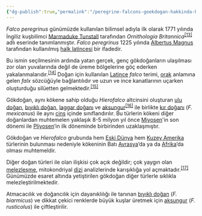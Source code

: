 ```yaml
---
{"dg-publish":true,"permalink":"/peregrine-falcons-goekdogan-hakkinda-hersey/peregrine-falcons-psikoloji-ve-oezellikleri/11-taksonomi-ve-dagilimi/"}
---
```



_Falco peregrinus_ günümüzde kullanılan bilimsel adıyla ilk olarak 1771 yılında İngiliz kuşbilimci [Marmaduke Tunstall](https://tr.wikipedia.org/wiki/Marmaduke_Tunstall "Marmaduke Tunstall") tarafından _Ornithologia Britannica_<sup id="cite_ref-13"><a href="https://tr.wikipedia.org/wiki/Baya%C4%9F%C4%B1_do%C4%9Fan#cite_note-13"><span>[</span>13<span>]</span></a></sup> adlı eserinde tanımlanmıştır. _Falco peregrinus_ 1225 yılında [Albertus Magnus](https://tr.wikipedia.org/wiki/Albertus_Magnus "Albertus Magnus") tarafından kullanılmış [halk latincesi](https://tr.wikipedia.org/wiki/Halk_latincesi "Halk latincesi") bir ifadedir. 

Bu ismin seçilmesinin ardında yatan gerçek, genç gökdoğanların ulaşılması zor olan yuvalarında değil de üreme bölgelerine göç ederken yakalanmalarıdır.<sup id="cite_ref-14"><a href="https://tr.wikipedia.org/wiki/Baya%C4%9F%C4%B1_do%C4%9Fan#cite_note-14"><span>[</span>14<span>]</span></a></sup> Doğan için kullanılan [Latince](https://tr.wikipedia.org/wiki/Latince "Latince") _falco_ terimi, [orak](https://tr.wikipedia.org/wiki/Orak "Orak") anlamına gelen _falx_ sözcüğüyle bağlantılıdır ve uzun ve ince kanatlarının uçarken oluşturduğu silüetten gelmektedir.<sup id="cite_ref-F&amp;WL_15-0"><a href="https://tr.wikipedia.org/wiki/Baya%C4%9F%C4%B1_do%C4%9Fan#cite_note-F&amp;WL-15"><span>[</span>15<span>]</span></a></sup> 

Gökdoğan, aynı kökene sahip olduğu _Hierofalco_ altcinsini oluşturan [ulu doğan](https://tr.wikipedia.org/wiki/Ulu_do%C4%9Fan "Ulu doğan"), [bıyıklı doğan](https://tr.wikipedia.org/wiki/B%C4%B1y%C4%B1kl%C4%B1_do%C4%9Fan "Bıyıklı doğan"), [laggar doğanı](https://tr.wikipedia.org/wiki/Laggar_do%C4%9Fan%C4%B1 "Laggar doğanı") ve [aksungur](https://tr.wikipedia.org/wiki/Aksungur "Aksungur")<sup id="cite_ref-16"><a href="https://tr.wikipedia.org/wiki/Baya%C4%9F%C4%B1_do%C4%9Fan#cite_note-16"><span>[</span>16<span>]</span></a></sup> ile birlikte [kır doğanı](https://tr.wikipedia.org/wiki/K%C4%B1r_do%C4%9Fan%C4%B1 "Kır doğanı") (_F. mexicanus_) ile aynı [cins](https://tr.wikipedia.org/wiki/Cins "Cins") içinde sınıflandırılır. Bu türlerin kökeni diğer doğanlardan muhtemelen yaklaşık 8-5 milyon yıl önce [Miyosen](https://tr.wikipedia.org/wiki/Miyosen "Miyosen")'in son dönemi ile [Pliyosen](https://tr.wikipedia.org/wiki/Pliyosen_%C3%87a%C4%9F "Pliyosen Çağ")’in ilk döneminde birbirinden uzaklaşmıştır. 

Gökdoğan ve _Hierofalco_ grubunda hem [Eski Dünya](https://tr.wikipedia.org/wiki/Eski_D%C3%BCnya "Eski Dünya") hem [Kuzey Amerika](https://tr.wikipedia.org/wiki/Kuzey_Amerika "Kuzey Amerika") türlerinin bulunması nedeniyle kökeninin Batı [Avrasya](https://tr.wikipedia.org/wiki/Avrasya "Avrasya")’da ya da [Afrika](https://tr.wikipedia.org/wiki/Afrika "Afrika")’da olması muhtemeldir. 

Diğer doğan türleri ile olan ilişkisi çok açık değildir; çok yaygın olan [melezleşme](https://tr.wikipedia.org/wiki/Melez_(biyoloji) "Melez (biyoloji)"), mitokondriyal [dizi](https://tr.wikipedia.org/wiki/DNA_dizisi "DNA dizisi") analizlerinde karışıklığa yol açmaktadır.<sup id="cite_ref-17"><a href="https://tr.wikipedia.org/wiki/Baya%C4%9F%C4%B1_do%C4%9Fan#cite_note-17"><span>[</span>17<span>]</span></a></sup> Günümüzde esaret altında yetiştirilen gökdoğan diğer türlerle sıklıkla melezleştirilmektedir. 

Atmacacılık ve doğancılık için dayanıklılığı ile tanınan [bıyıklı doğan](https://tr.wikipedia.org/wiki/B%C4%B1y%C4%B1kl%C4%B1_do%C4%9Fan "Bıyıklı doğan") (_F. biarmicus_) ve dikkat çekici renklerde büyük kuşlar üretmek için [aksungur](https://tr.wikipedia.org/wiki/Aksungur "Aksungur") (_F. rusticolus_) ile çiftleştirilir.


